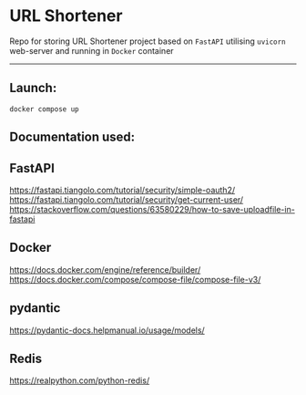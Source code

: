 
# URL Shortener

Repo for storing URL Shortener project based on `FastAPI`  utilising `uvicorn` web-server and running in `Docker` container

_________________________________________________________________________________________________________________________________________________________________


## Launch:


```shell
docker compose up
```

## Documentation used:


FastAPI
---------------
https://fastapi.tiangolo.com/tutorial/security/simple-oauth2/
https://fastapi.tiangolo.com/tutorial/security/get-current-user/
https://stackoverflow.com/questions/63580229/how-to-save-uploadfile-in-fastapi

Docker
---------------
https://docs.docker.com/engine/reference/builder/
https://docs.docker.com/compose/compose-file/compose-file-v3/

pydantic
---------------
https://pydantic-docs.helpmanual.io/usage/models/

Redis
---------------
https://realpython.com/python-redis/

